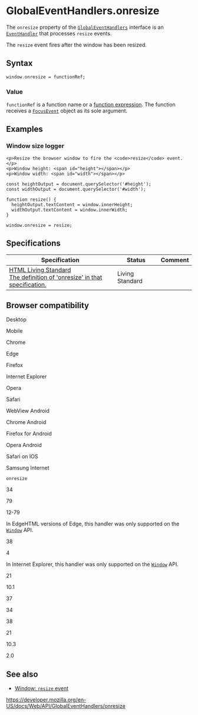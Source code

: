# GlobalEventHandlers.onresize

The `onresize` property of the [`GlobalEventHandlers`](../globaleventhandlers) interface is an [`EventHandler`](https://developer.mozilla.org/en-US/docs/Web/Events/Event_handlers) that processes `resize` events.

The `resize` event fires after the window has been resized.

## Syntax

    window.onresize = functionRef;

### Value

`functionRef` is a function name or a [function expression](https://developer.mozilla.org/en-US/docs/Web/JavaScript/Reference/Operators/function). The function receives a [`FocusEvent`](../focusevent) object as its sole argument.

## Examples

### Window size logger

    <p>Resize the browser window to fire the <code>resize</code> event.</p>
    <p>Window height: <span id="height"></span></p>
    <p>Window width: <span id="width"></span></p>

    const heightOutput = document.querySelector('#height');
    const widthOutput = document.querySelector('#width');

    function resize() {
      heightOutput.textContent = window.innerHeight;
      widthOutput.textContent = window.innerWidth;
    }

    window.onresize = resize;

## Specifications

<table><thead><tr class="header"><th>Specification</th><th>Status</th><th>Comment</th></tr></thead><tbody><tr class="odd"><td><a href="https://html.spec.whatwg.org/multipage/webappapis.html#handler-onresize">HTML Living Standard<br />
<span class="small">The definition of 'onresize' in that specification.</span></a></td><td><span class="spec-living">Living Standard</span></td><td></td></tr></tbody></table>

## Browser compatibility

Desktop

Mobile

Chrome

Edge

Firefox

Internet Explorer

Opera

Safari

WebView Android

Chrome Android

Firefox for Android

Opera Android

Safari on IOS

Samsung Internet

`onresize`

34

79

12-79

In EdgeHTML versions of Edge, this handler was only supported on the [`Window`](https://developer.mozilla.org/docs/Web/API/Window) API.

38

4

In Internet Explorer, this handler was only supported on the [`Window`](https://developer.mozilla.org/docs/Web/API/Window) API.

21

10.1

37

34

38

21

10.3

2.0

## See also

- [Window: `resize` event](../window/resize_event)

<a href="https://developer.mozilla.org/en-US/docs/Web/API/GlobalEventHandlers/onresize" class="_attribution-link">https://developer.mozilla.org/en-US/docs/Web/API/GlobalEventHandlers/onresize</a>

